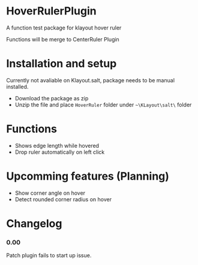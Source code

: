 # HoverRulerPlugin
A function test package for klayout hover ruler

Functions will be merge to CenterRuler Plugin 


# Installation and setup
Currently not avaliable on Klayout.salt, package needs to be manual installed.
* Download the package as zip
* Unzip the file and place `HoverRuler` folder under `~\KLayout\salt\` folder


# Functions 
* Shows edge length while hovered
* Drop ruler automatically on left click

# Upcomming features (Planning)
* Show corner angle on hover
* Detect rounded corner radius on hover

# Changelog
### 0.00
Patch plugin fails to start up issue.

